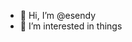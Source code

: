 - 👋 Hi, I’m @esendy
- 👀 I’m interested in things

<!---
esendy/esendy is a ✨ special ✨ repository because its `README.md` (this file) appears on your GitHub profile.
You can click the Preview link to take a look at your changes.
--->
